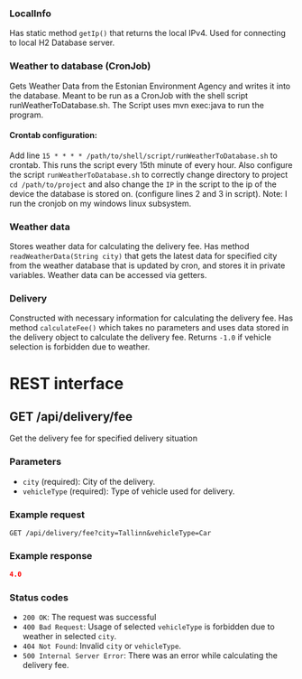 ### LocalInfo ###
Has static method `getIp()` that returns the local IPv4.
Used for connecting to local H2 Database server.


### Weather to database (CronJob) ###
Gets Weather Data from the Estonian Environment Agency and writes it into the database.
Meant to be run as a CronJob with the shell script runWeatherToDatabase.sh.
The Script uses mvn exec:java to run the program.

#### Crontab configuration:
Add line `15 * * * * /path/to/shell/script/runWeatherToDatabase.sh` to crontab.
This runs the script every 15th minute of every hour.
Also configure the script `runWeatherToDatabase.sh` to correctly change directory to project `cd /path/to/project` 
and also change the `IP` in the script to the ip of the device the database is stored on. (configure lines 2 and 3 in script). 
Note: I run the cronjob on my windows linux subsystem.


### Weather data ###
Stores weather data for calculating the delivery fee.
Has method `readWeatherData(String city)` that gets the latest data for specified city
from the weather database that is updated by cron, and stores it in private variables.
Weather data can be accessed via getters.


### Delivery ###
Constructed with necessary information for calculating the delivery fee.
Has method `calculateFee()` which takes no parameters and uses data stored in the delivery object
to calculate the delivery fee. Returns `-1.0` if vehicle selection is forbidden due to weather.


# REST interface #

## GET /api/delivery/fee
Get the delivery fee for specified delivery situation

### Parameters

- `city` (required): City of the delivery.
- `vehicleType` (required): Type of vehicle used for delivery.

### Example request

`GET /api/delivery/fee?city=Tallinn&vehicleType=Car`

### Example response

```json
4.0
```

### Status codes
- `200 OK`: The request was successful
- `400 Bad Request`: Usage of selected `vehicleType` is forbidden due to weather in selected `city`.
- `404 Not Found`: Invalid `city` or `vehicleType`.
- `500 Internal Server Error`: There was an error while calculating the delivery fee.